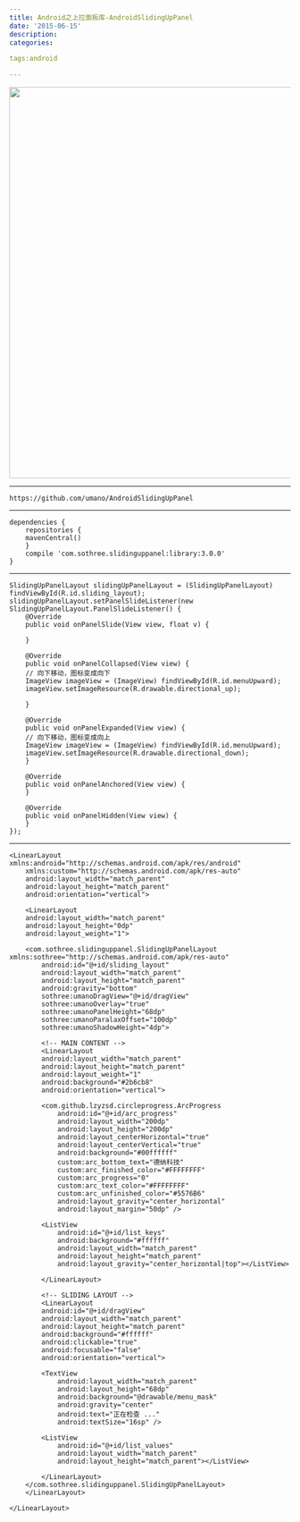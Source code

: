 ```yaml
---
title: Android之上拉面板库-AndroidSlidingUpPanel
date: '2015-06-15'
description:
categories:

tags:android

---
```


<img src="{{urls.media}}/Android之上拉面板库-AndroidSlidingUpPanel/show.png" alt="" width="700" hight="300" >

---

	https://github.com/umano/AndroidSlidingUpPanel

---

	dependencies {
	    repositories {
		mavenCentral()
	    }
	    compile 'com.sothree.slidinguppanel:library:3.0.0'
	}

---

	SlidingUpPanelLayout slidingUpPanelLayout = (SlidingUpPanelLayout) findViewById(R.id.sliding_layout);
	slidingUpPanelLayout.setPanelSlideListener(new SlidingUpPanelLayout.PanelSlideListener() {
	    @Override
	    public void onPanelSlide(View view, float v) {

	    }

	    @Override
	    public void onPanelCollapsed(View view) {
		// 向下移动，图标变成向下
		ImageView imageView = (ImageView) findViewById(R.id.menuUpward);
		imageView.setImageResource(R.drawable.directional_up);

	    }

	    @Override
	    public void onPanelExpanded(View view) {
		// 向下移动，图标变成向上
		ImageView imageView = (ImageView) findViewById(R.id.menuUpward);
		imageView.setImageResource(R.drawable.directional_down);
	    }

	    @Override
	    public void onPanelAnchored(View view) {
	    }

	    @Override
	    public void onPanelHidden(View view) {
	    }
	});

---

	<LinearLayout xmlns:android="http://schemas.android.com/apk/res/android"
	    xmlns:custom="http://schemas.android.com/apk/res-auto"
	    android:layout_width="match_parent"
	    android:layout_height="match_parent"
	    android:orientation="vertical">

	    <LinearLayout
		android:layout_width="match_parent"
		android:layout_height="0dp"
		android:layout_weight="1">

		<com.sothree.slidinguppanel.SlidingUpPanelLayout xmlns:sothree="http://schemas.android.com/apk/res-auto"
		    android:id="@+id/sliding_layout"
		    android:layout_width="match_parent"
		    android:layout_height="match_parent"
		    android:gravity="bottom"
		    sothree:umanoDragView="@+id/dragView"
		    sothree:umanoOverlay="true"
		    sothree:umanoPanelHeight="68dp"
		    sothree:umanoParalaxOffset="100dp"
		    sothree:umanoShadowHeight="4dp">

		    <!-- MAIN CONTENT -->
		    <LinearLayout
			android:layout_width="match_parent"
			android:layout_height="match_parent"
			android:layout_weight="1"
			android:background="#2b6cb8"
			android:orientation="vertical">

			<com.github.lzyzsd.circleprogress.ArcProgress
			    android:id="@+id/arc_progress"
			    android:layout_width="200dp"
			    android:layout_height="200dp"
			    android:layout_centerHorizontal="true"
			    android:layout_centerVertical="true"
			    android:background="#00ffffff"
			    custom:arc_bottom_text="德纳科技"
			    custom:arc_finished_color="#FFFFFFFF"
			    custom:arc_progress="0"
			    custom:arc_text_color="#FFFFFFFF"
			    custom:arc_unfinished_color="#5576B6"
			    android:layout_gravity="center_horizontal"
			    android:layout_margin="50dp" />

			<ListView
			    android:id="@+id/list_keys"
			    android:background="#ffffff"
			    android:layout_width="match_parent"
			    android:layout_height="match_parent"
			    android:layout_gravity="center_horizontal|top"></ListView>

		    </LinearLayout>

		    <!-- SLIDING LAYOUT -->
		    <LinearLayout
			android:id="@+id/dragView"
			android:layout_width="match_parent"
			android:layout_height="match_parent"
			android:background="#ffffff"
			android:clickable="true"
			android:focusable="false"
			android:orientation="vertical">

			<TextView
			    android:layout_width="match_parent"
			    android:layout_height="68dp"
			    android:background="@drawable/menu_mask"
			    android:gravity="center"
			    android:text="正在检查 ..."
			    android:textSize="16sp" />

			<ListView
			    android:id="@+id/list_values"
			    android:layout_width="match_parent"
			    android:layout_height="match_parent"></ListView>

		    </LinearLayout>
		</com.sothree.slidinguppanel.SlidingUpPanelLayout>
	    </LinearLayout>

	</LinearLayout>

